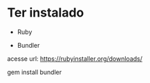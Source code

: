 # Ter instalado 

- Ruby

- Bundler 

acesse url: https://rubyinstaller.org/downloads/

gem install bundler


